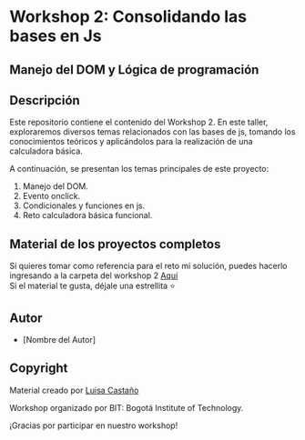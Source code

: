 # Workshop 2: Consolidando las bases en Js
## Manejo del DOM y Lógica de programación

## Descripción
Este repositorio contiene el contenido del Workshop 2. En este taller, exploraremos diversos temas relacionados con las bases de js, tomando los conocimientos teóricos y aplicándolos para la realización de una calculadora básica.

A continuación, se presentan los temas principales de este proyecto:

1. Manejo del DOM.
2. Evento onclick.
3. Condicionales y funciones en js.
3. Reto calculadora básica funcional.

## Material de los proyectos completos
Si quieres tomar como referencia para el reto mi solución, puedes hacerlo ingresando a la carpeta del workshop 2 [Aquí](https://github.com/LuisaCastano40/WorkshopsBIT-2023)<br>
Si el material te gusta, déjale una estrellita :star:

## Autor
- [Nombre del Autor]

## Copyright
Material creado por [Luisa Castaño](https://github.com/LuisaCastano40)<br>

Workshop organizado por BIT: Bogotá Institute of Technology.<br>

¡Gracias por participar en nuestro workshop!
